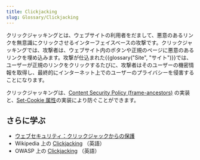 ```yaml
---
title: Clickjacking
slug: Glossary/Clickjacking
---
```


クリックジャッキングとは、ウェブサイトの利用者をだまして、悪意のあるリンクを無意識にクリックさせるインターフェイスベースの攻撃です。クリックジャッキングでは、攻撃者は、ウェブサイト内のボタンや正規のページに悪意のあるリンクを埋め込みます。攻撃が仕込まれた{{glossary("Site", "サイト")}}では、ユーザーが正規のリンクをクリックするたびに、攻撃者はそのユーザーの機密情報を取得し、最終的にインターネット上でのユーザーのプライバシーを侵害することになります。

クリックジャッキングは、[Content Security Policy (frame-ancestors)](/ja/docs/Web/HTTP/Headers/Content-Security-Policy/frame-ancestors) の実装と、[Set-Cookie 属性](/ja/docs/Web/HTTP/Headers/Set-Cookie#属性)の実装により防ぐことができます。

## さらに学ぶ

- [ウェブセキュリティ：クリックジャックからの保護](/ja/docs/Web/Security#クリックジャックからの保護)
- Wikipedia 上の [Clickjacking](https://en.wikipedia.org/wiki/Clickjacking) （英語）
- OWASP 上の [Clickjacking](https://owasp.org/www-community/attacks/Clickjacking) （英語）
